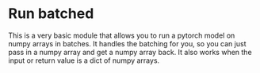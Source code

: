 
# Run batched

This is a very basic module that allows you to run a pytorch model on numpy arrays in batches. It handles
the batching for you, so you can just pass in a numpy array and get a numpy array back. It also works when the
input or return value is a dict of numpy arrays.